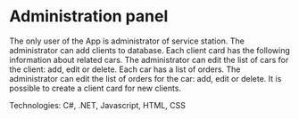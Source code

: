 # Administration panel #

The only user of the App is administrator of service station. The administrator can add clients to database. Each client card has the following information about related cars. The administrator can edit the list of cars for the client: add, edit or delete. 
Each car has a list of orders. The administrator can edit the list of orders for the car: add, edit or delete. It is possible to create a client card for new clients.

Technologies: C#, .NET, Javascript, HTML, CSS 
